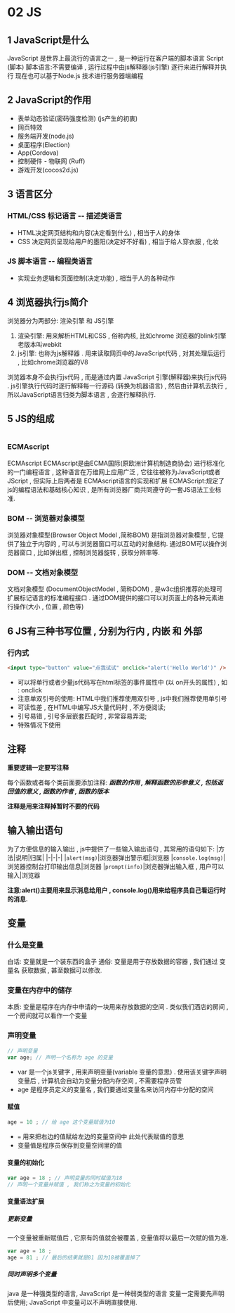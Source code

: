 # 02 JS
## 1 JavaScript是什么
JavaScript 是世界上最流行的语言之一 , 是一种运行在客户端的脚本语言 Script (脚本)
脚本语言:不需要编译 , 运行过程中由js解释器(js引擎) 逐行来进行解释并执行
现在也可以基于Node.js 技术进行服务器端编程
## 2 JavaScript的作用
+ 表单动态验证(密码强度检测) (js产生的初衷)
+ 网页特效
+ 服务端开发(node.js) 
+ 桌面程序(Election)
+ App(Cordova)
+ 控制硬件 - 物联网 (Ruff)
+ 游戏开发(cocos2d.js)

## 3 语言区分
### HTML/CSS 标记语言 -- 描述类语言
+ HTML决定网页结构和内容(决定看到什么) , 相当于人的身体
+ CSS 决定网页呈现给用户的墨阳(决定好不好看) , 相当于给人穿衣服 , 化妆
### JS 脚本语言 -- 编程类语言
+ 实现业务逻辑和页面控制(决定功能) , 相当于人的各种动作

## 4 浏览器执行js简介
浏览器分为两部分: 渲染引擎 和 JS引擎
1. 渲染引擎:
    用来解析HTML和CSS , 俗称内核, 比如chrome 浏览器的blink引擎 老版本叫webkit
2. js引擎:
    也称为js解释器 . 用来读取网页中的JavaScript代码 , 对其处理后运行 , 比如chrome浏览器的V8

浏览器本身不会执行js代码 , 而是通过内置 JavaScript 引擎(解释器)来执行js代码 . js引擎执行代码时逐行解释每一行源码 (转换为机器语言) , 然后由计算机去执行 , 所以JavaScript语言归类为脚本语言 , 会逐行解释执行. 

## 5 JS的组成
![]()

### ECMAscript
ECMAscript
ECMAscript是由ECMA国际(原欧洲计算机制造商协会) 进行标准化的一门编程语言 , 这种语言在万维网上应用广泛 , 它往往被称为JavaScript或者JScript , 但实际上后两者是 ECMAscript语言的实现和扩展
ECMAScript:规定了js的编程语法和基础核心知识 , 是所有浏览器厂商共同遵守的一套JS语法工业标准.

### BOM -- 浏览器对象模型
浏览器对象模型(Browser Object Model ,简称BOM) 是指浏览器对象模型 , 它提供了独立于内容的 , 可以与浏览器窗口可以互动的对象结构. 通过BOM可以操作浏览器窗口 , 比如弹出框 , 控制浏览器旋转 , 获取分辨率等.

### DOM -- 文档对象模型
文档对象模型 (DocumentObjectModel , 简称DOM)  , 是w3c组织推荐的处理可扩展标记语言的标准编程接口 . 通过DOM提供的接口可以对页面上的各种元素进行操作(大小 , 位置 , 颜色等) 

## 6 JS有三种书写位置 , 分别为行内 , 内嵌 和 外部
### 行内式
``` html
<input type="button" value="点我试试" onclick="alert('Hello World')" />
```
- 可以将单行或者少量js代码写在html标签的事件属性中 (以 on开头的属性) , 如 : onclick
- 注意单双引号的使用: HTML中我们推荐使用双引号 , js中我们推荐使用单引号 
- 可读性差 , 在HTML中编写JS大量代码时 , 不方便阅读;
- 引号易错 , 引号多层嵌套匹配时 , 非常容易弄混;
- 特殊情况下使用

## 注释
**重要逻辑一定要写注释**

每个函数或者每个类前面要添加注释: ***函数的作用 , 解释函数的形参意义 , 包括返回值的意义 , 函数的作者 , 函数的版本***

**注释是用来注释掉暂时不要的代码**

## 输入输出语句
为了方便信息的输入输出 , js中提供了一些输入输出语句 , 其常用的语句如下:
|方法|说明|归属|
|-|-|-|
|`alert(msg)`|浏览器弹出警示框|浏览器
|`console.log(msg)`|浏览器控制台打印输出信息|浏览器
|`prompt(info)`|浏览器弹出输入框 , 用户可以输入|浏览器

**注意:alert()主要用来显示消息给用户 , console.log()用来给程序员自己看运行时的消息.**

## 变量
### 什么是变量
白话: 变量就是一个装东西的盒子
通俗: 变量是用于存放数据的容器 , 我们通过 变量名 获取数据 , 甚至数据可以修改.
### 变量在内存中的储存
本质: 变量是程序在内存中申请的一块用来存放数据的空间 . 类似我们酒店的房间 , 一个房间就可以看作一个变量
### 声明变量
``` JavaScript
// 声明变量
var age; // 声明一个名称为 age 的变量
```
- var 是一个js关键字 , 用来声明变量(variable 变量的意思) . 使用该关键字声明变量后 , 计算机会自动为变量分配内存空间 , 不需要程序员管
- age 是程序员定义的变量名 , 我们要通过变量名来访问内存中分配的空间

#### 赋值
``` JavaScript
age = 10 ; // 给 age 这个变量赋值为10
```
- `=` 用来把右边的值赋给左边的变量空间中 此处代表赋值的意思
- 变量值是程序员保存到变量空间里的值 

#### 变量的初始化
``` JavaScript
var age = 18 ; // 声明变量的同时赋值为18 
// 声明一个变量并赋值 , 我们称之为变量的初始化
```
#### 变量语法扩展
##### 更新变量
一个变量被重新赋值后 , 它原有的值就会被覆盖 , 变量值将以最后一次赋的值为准. 
``` JavaScript
var age = 18 ;
age = 81 ; // 最后的结果就是81 因为18被覆盖掉了
```
##### 同时声明多个变量


java 是一种强类型的语言, JavaScript 是一种弱类型的语言
变量一定需要先声明后使用;
JavaScript 中变量可以不声明直接使用.